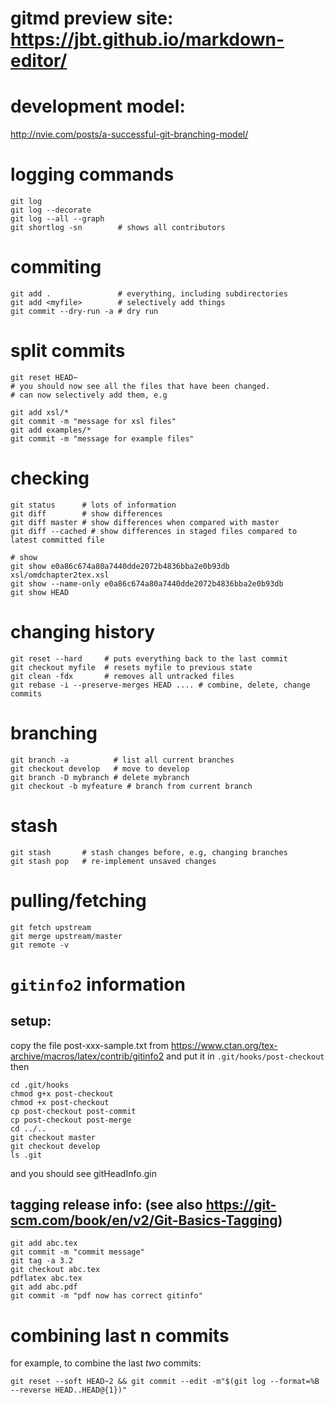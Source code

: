 # gitmd preview site: https://jbt.github.io/markdown-editor/

development model:
=
http://nvie.com/posts/a-successful-git-branching-model/

logging commands
=
```
git log
git log --decorate
git log --all --graph
git shortlog -sn        # shows all contributors
```

commiting
=
```
git add . 				# everything, including subdirectories
git add <myfile>		# selectively add things
git commit --dry-run -a # dry run
```

split commits
=
```
git reset HEAD~
# you should now see all the files that have been changed.
# can now selectively add them, e.g

git add xsl/*
git commit -m "message for xsl files"
git add examples/*
git commit -m "message for example files"
```

checking 
=
```
git status      # lots of information
git diff        # show differences
git diff master # show differences when compared with master
git diff --cached # show differences in staged files compared to latest committed file

# show
git show e0a86c674a80a7440dde2072b4836bba2e0b93db xsl/omdchapter2tex.xsl
git show --name-only e0a86c674a80a7440dde2072b4836bba2e0b93db
git show HEAD
```

changing history
=
```
git reset --hard     # puts everything back to the last commit
git checkout myfile  # resets myfile to previous state
git clean -fdx       # removes all untracked files
git rebase -i --preserve-merges HEAD .... # combine, delete, change commits
```

branching
=
```
git branch -a 		   # list all current branches
git checkout develop   # move to develop
git branch -D mybranch # delete mybranch
git checkout -b myfeature # branch from current branch
```

stash
=
```
git stash  		# stash changes before, e.g, changing branches
git stash pop	# re-implement unsaved changes
```

pulling/fetching
=
```
git fetch upstream
git merge upstream/master
git remote -v
```

`gitinfo2` information
=
setup:
-
copy the file post-xxx-sample.txt from https://www.ctan.org/tex-archive/macros/latex/contrib/gitinfo2
and put it in `.git/hooks/post-checkout`
then
```
cd .git/hooks
chmod g+x post-checkout
chmod +x post-checkout
cp post-checkout post-commit
cp post-checkout post-merge
cd ../..
git checkout master
git checkout develop
ls .git
```
and you should see gitHeadInfo.gin

tagging release info: (see also https://git-scm.com/book/en/v2/Git-Basics-Tagging)
-
```
git add abc.tex
git commit -m "commit message"
git tag -a 3.2
git checkout abc.tex
pdflatex abc.tex 
git add abc.pdf
git commit -m "pdf now has correct gitinfo"

```
combining last n commits
=
for example, to combine the last *two* commits:
```
git reset --soft HEAD~2 && git commit --edit -m"$(git log --format=%B --reverse HEAD..HEAD@{1})"
```

